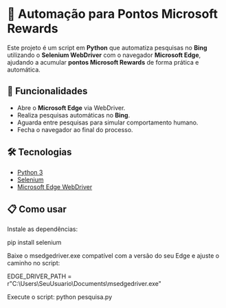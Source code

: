 # 🎯 Automação para Pontos Microsoft Rewards  

Este projeto é um script em **Python** que automatiza pesquisas no **Bing** utilizando o **Selenium WebDriver** com o navegador **Microsoft Edge**, ajudando a acumular **pontos Microsoft Rewards** de forma prática e automática.  

## 🚀 Funcionalidades
- Abre o **Microsoft Edge** via WebDriver.  
- Realiza pesquisas automáticas no **Bing**.  
- Aguarda entre pesquisas para simular comportamento humano.  
- Fecha o navegador ao final do processo.  

## 🛠️ Tecnologias
- [Python 3](https://www.python.org/)  
- [Selenium](https://www.selenium.dev/)  
- [Microsoft Edge WebDriver](https://developer.microsoft.com/en-us/microsoft-edge/tools/webdriver/)  

## 📋 Como usar
Instale as dependências:

pip install selenium

Baixe o msedgedriver.exe compatível com a versão do seu Edge e ajuste o caminho no script:

EDGE_DRIVER_PATH = r"C:\Users\SeuUsuario\Documents\msedgedriver.exe"

Execute o script:
python pesquisa.py
